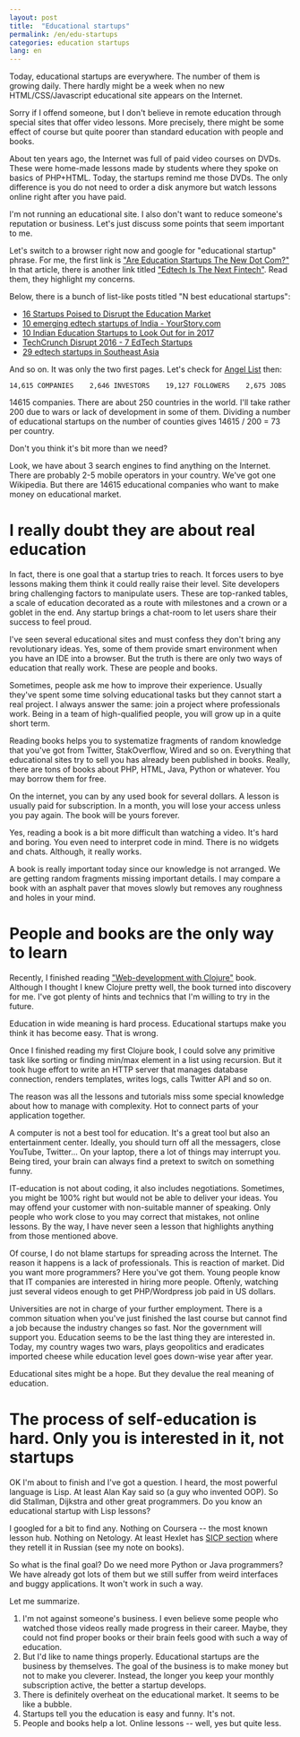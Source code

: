 ```yaml
---
layout: post
title:  "Educational startups"
permalink: /en/edu-startups
categories: education startups
lang: en
---
```


Today, educational startups are everywhere. The number of them is growing
daily. There hardly might be a week when no new HTML/CSS/Javascript educational
site appears on the Internet.

Sorry if I offend someone, but I don't believe in remote education through
special sites that offer video lessons. More precisely, there might be some
effect of course but quite poorer than standard education with people and books.

About ten years ago, the Internet was full of paid video courses on DVDs. These
were home-made lessons made by students where they spoke on basics of
PHP+HTML. Today, the startups remind me those DVDs. The only difference is you
do not need to order a disk anymore but watch lessons online right after you
have paid.

I'm not running an educational site. I also don't want to reduce someone's
reputation or business. Let's just discuss some points that seem important to
me.

[new-dot-com]: https://www.forbes.com/sites/rodberger/2017/01/19/are-education-start-ups-the-new-dot-com/#35bdf8f01029
[fintech]: https://techcrunch.com/2016/08/13/edtech-is-the-next-fintech/

Let's switch to a browser right now and google for "educational startup"
phrase. For me, the first link
is ["Are Education Startups The New Dot Com?"][new-dot-com] In that article,
there is another link titled ["Edtech Is The Next Fintech"][fintech]. Read them,
they highlight my concerns.

Below, there is a bunch of list-like posts titled "N best educational startups":

- [16 Startups Poised to Disrupt the Education Market](https://www.inc.com/ilan-mochari/16-startups-that-will-disrupt-the-education-market.html)
- [10 emerging edtech startups of India - YourStory.com](https://yourstory.com/2016/07/edtech-startup-competition-startedu-finalists/)
- [10 Indian Education Startups to Look Out for in 2017](www.iamwire.com/2017/01/10-indian-education-startups-2017/148036)
- [TechCrunch Disrupt 2016 - 7 EdTech Startups](https://www.goodcall.com/news/techcrunch-disrupt-2016-7-edtech-startups-changing-education-industry-06688)
- [29 edtech startups in Southeast Asia](https://www.techinasia.com/26-edtech-startups-southeast-asia)

And so on. It was only the two first pages. Let's check
for [Angel List](https://angel.co/education) then:

~~~
14,615 COMPANIES    2,646 INVESTORS    19,127 FOLLOWERS    2,675 JOBS
~~~

14615 companies. There are about 250 countries in the world. I'll take rather
200 due to wars or lack of development in some of them. Dividing a number of
educational startups on the number of counties gives 14615 / 200 = 73 per
country.

Don't you think it's bit more than we need?

Look, we have about 3 search engines to find anything on the Internet. There are
probably 2-5 mobile operators in your country. We've got one Wikipedia. But
there are 14615 educational companies who want to make money on educational
market.

# I really doubt they are about real education

In fact, there is one goal that a startup tries to reach. It forces users to bye
lessons making them think it could really raise their level. Site developers
bring challenging factors to manipulate users. These are top-ranked tables, a
scale of education decorated as a route with milestones and a crown or a goblet
in the end. Any startup brings a chat-room to let users share their success to
feel proud.

I've seen several educational sites and must confess they don't bring any
revolutionary ideas. Yes, some of them provide smart environment when you have
an IDE into a browser. But the truth is there are only two ways of education
that really work. These are people and books.

Sometimes, people ask me how to improve their experience. Usually they've spent
some time solving educational tasks but they cannot start a real project. I
always answer the same: join a project where professionals work. Being in a team
of high-qualified people, you will grow up in a quite short term.

Reading books helps you to systematize fragments of random knowledge that you've
got from Twitter, StakOverflow, Wired and so on. Everything that educational
sites try to sell you has already been published in books. Really, there are
tons of books about PHP, HTML, Java, Python or whatever. You may borrow them for
free.

On the internet, you can by any used book for several dollars. A lesson is
usually paid for subscription. In a month, you will lose your access unless you
pay again. The book will be yours forever.

Yes, reading a book is a bit more difficult than watching a video. It's hard and
boring. You even need to interpret code in mind. There is no widgets and chats.
Although, it really works.

A book is really important today since our knowledge is not arranged. We are
getting random fragments missing important details. I may compare a book with an
asphalt paver that moves slowly but removes any roughness and holes in your
mind.

# People and books are the only way to learn

[web-dev-clojure]: https://pragprog.com/book/dswdcloj2/web-development-with-clojure-second-edition

Recently, I finished reading ["Web-development with Clojure"][web-dev-clojure]
book. Although I thought I knew Clojure pretty well, the book turned into
discovery for me. I've got plenty of hints and technics that I'm willing to try
in the future.

Education in wide meaning is hard process. Educational startups make you think
it has become easy. That is wrong.

Once I finished reading my first Clojure book, I could solve any primitive task
like sorting or finding min/max element in a list using recursion. But it took
huge effort to write an HTTP server that manages database connection, renders
templates, writes logs, calls Twitter API and so on.

The reason was all the lessons and tutorials miss some special knowledge about
how to manage with complexity. Hot to connect parts of your application
together.

A computer is not a best tool for education. It's a great tool but also an
entertainment center. Ideally, you should turn off all the messagers, close
YouTube, Twitter... On your laptop, there a lot of things may interrupt
you. Being tired, your brain can always find a pretext to switch on something
funny.

IT-education is not about coding, it also includes negotiations. Sometimes, you
might be 100% right but would not be able to deliver your ideas. You may offend
your customer with non-suitable manner of speaking. Only people who work close
to you may correct that mistakes, not online lessons. By the way, I have never
seen a lesson that highlights anything from those mentioned above.

Of course, I do not blame startups for spreading across the Internet. The reason
it happens is a lack of professionals. This is reaction of market. Did you want
more programmers? Here you've got them. Young people know that IT companies are
interested in hiring more people. Oftenly, watching just several videos enough
to get PHP/Wordpress job paid in US dollars.

Universities are not in charge of your further employment. There is a common
situation when you've just finished the last course but cannot find a job
because the industry changes so fast. Nor the government will support
you. Education seems to be the last thing they are interested in. Today, my
country wages two wars, plays geopolitics and eradicates imported cheese while
education level goes down-wise year after year.

Educational sites might be a hope. But they devalue the real meaning of
education.

# The process of self-education is hard. Only you is interested in it, not startups

OK I'm about to finish and I've got a question. I heard, the most powerful
language is Lisp. At least Alan Kay said so (a guy who invented OOP). So did
Stallman, Dijkstra and other great programmers. Do you know an educational
startup with Lisp lessons?

[hexlet]: https://ru.hexlet.io/courses/sicp

I googled for a bit to find any. Nothing on Coursera -- the most known lesson
hub. Nothing on Netology. At least Hexlet has [SICP section][hexlet] where they
retell it in Russian (see my note on books).

So what is the final goal? Do we need more Python or Java programmers? We have
already got lots of them but we still suffer from weird interfaces and buggy
applications. It won't work in such a way.

Let me summarize.

1. I'm not against someone's business. I even believe some people who watched
   those videos really made progress in their career. Maybe, they could not find
   proper books or their brain feels good with such a way of education.
2. But I'd like to name things properly. Educational startups are the business
   by themselves. The goal of the business is to make money but not to make you
   cleverer. Instead, the longer you keep your monthly subscription active, the
   better a startup develops.
3. There is definitely overheat on the educational market. It seems to be like a
   bubble.
4. Startups tell you the education is easy and funny. It's not.
5. People and books help a lot. Online lessons -- well, yes but quite less.
